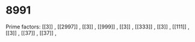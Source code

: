 # 8991

Prime factors: [[3]] , [[2997]] , [[3]] , [[999]] , [[3]] , [[333]] , [[3]] , [[111]] , [[3]] , [[37]] , [[37]] , 
